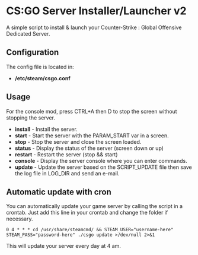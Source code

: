 CS:GO Server Installer/Launcher v2
==================================

A simple script to install & launch your Counter-Strike : Global Offensive Dedicated Server.

Configuration
-------------

The config file is located in:

* **/etc/steam/csgo.conf**

Usage
-----

For the console mod, press CTRL+A then D to stop the screen without stopping the server.

* **install** - Install the server.
* **start** - Start the server with the PARAM_START var in a screen.
* **stop** - Stop the server and close the screen loaded.
* **status** - Display the status of the server (screen down or up)
* **restart** - Restart the server (stop && start)
* **console** - Display the server console where you can enter commands.
* **update** - Update the server based on the SCRIPT_UPDATE file then save the log file in LOG_DIR and send an e-mail.

Automatic update with cron
--------------------------

You can automatically update your game server by calling the script in a crontab.
Just add this line in your crontab and change the folder if necessary.

    0 4 * * * cd /usr/share/steamcmd/ && STEAM_USER="username-here" STEAM_PASS="password-here" ./csgo update >/dev/null 2>&1
	
This will update your server every day at 4 am.

